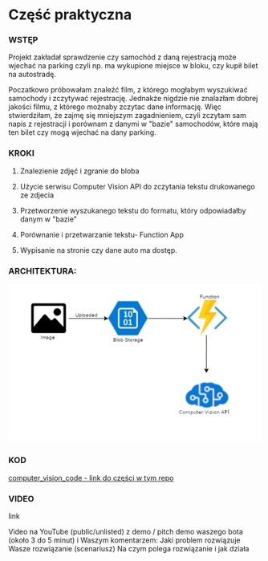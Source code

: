 # Część praktyczna

### WSTĘP
Projekt zakładał sprawdzenie czy samochód z daną rejestracją może wjechać na parking czyli np. ma wykupione miejsce w bloku, czy kupił bilet na autostradę. 

Poczatkowo próbowałam znaleźć film, z którego mogłabym wyszukiwać samochody i zczytywać rejestrację. Jednakże nigdzie nie znalazłam dobrej jakości filmu, z którego możnaby zczytac dane informację. Więc stwierdziłam, że zajmę się mniejszym zagadnieniem, czyli zczytam sam napis z rejestracji i porównam z danymi w "bazie" samochodów, które mają ten bilet czy mogą wjechać na dany parking. 

### KROKI

1. Znalezienie zdjęć i zgranie do bloba
    
2. Użycie serwisu Computer Vision API do zczytania tekstu drukowanego ze zdjecia

3. Przetworzenie wyszukanego tekstu do formatu, który odpowiadałby danym w "bazie"

4. Porównanie i przetwarzanie tekstu- Function App

5. Wypisanie na stronie czy dane auto ma dostęp. 


### ARCHITEKTURA:

![PROJEKT: ](arch.png)


### KOD 

[computer_vision_code - link do części w tym repo](https://github.com/MagdalenaKuna/AI-on-Microsoft-Azure-MK/tree/main/COMPUTER%20VISION/computer_vision_code)

### VIDEO

link

Video na YouTube (public/unlisted) z demo / pitch demo waszego bota (około 3 do 5 minut) i Waszym komentarzem:
    Jaki problem rozwiązuje Wasze rozwiązanie (scenariusz)
    Na czym polega rozwiązanie i jak działa
